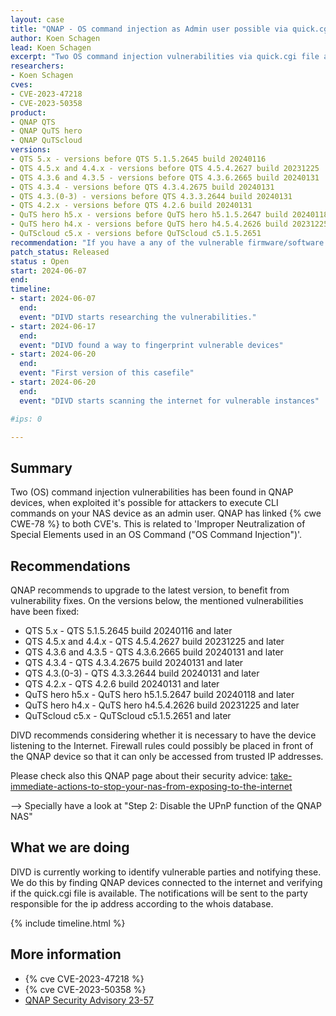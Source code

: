 ```yaml
---
layout: case
title: "QNAP - OS command injection as Admin user possible via quick.cgi"
author: Koen Schagen
lead: Koen Schagen
excerpt: "Two OS command injection vulnerabilities via quick.cgi file are found in QNAP QTS, QuTS hero and QuTScloud software/firmware versions"
researchers:
- Koen Schagen
cves:
- CVE-2023-47218
- CVE-2023-50358
product:
- QNAP QTS
- QNAP QuTS hero 
- QNAP QuTScloud
versions: 
- QTS 5.x - versions before QTS 5.1.5.2645 build 20240116
- QTS 4.5.x and 4.4.x - versions before QTS 4.5.4.2627 build 20231225
- QTS 4.3.6 and 4.3.5 - versions before QTS 4.3.6.2665 build 20240131
- QTS 4.3.4 - versions before QTS 4.3.4.2675 build 20240131
- QTS 4.3.(0-3) - versions before QTS 4.3.3.2644 build 20240131
- QTS 4.2.x - versions before QTS 4.2.6 build 20240131
- QuTS hero h5.x - versions before QuTS hero h5.1.5.2647 build 20240118
- QuTS hero h4.x - versions before QuTS hero h4.5.4.2626 build 20231225
- QuTScloud c5.x - versions before QuTScloud c5.1.5.2651
recommendation: "If you have a any of the vulnerable firmware/software version on your QNAP device, please update it to the latest version."
patch_status: Released
status : Open
start: 2024-06-07
end:
timeline:
- start: 2024-06-07
  end:
  event: "DIVD starts researching the vulnerabilities."
- start: 2024-06-17
  end:
  event: "DIVD found a way to fingerprint vulnerable devices"
- start: 2024-06-20
  end:
  event: "First version of this casefile"
- start: 2024-06-20
  end:
  event: "DIVD starts scanning the internet for vulnerable instances"

#ips: 0

---
```

## Summary

Two (OS) command injection vulnerabilities has been found in QNAP devices, when exploited it's possible for attackers to execute CLI commands on your NAS device as an admin user. QNAP has linked {% cwe CWE-78 %} to both CVE's. This is related to 'Improper Neutralization of Special Elements used in an OS Command ("OS Command Injection")'.

## Recommendations

QNAP recommends to upgrade to the latest version, to benefit from vulnerability fixes. On the versions below, the mentioned vulnerabilities have been fixed:

- QTS 5.x - QTS 5.1.5.2645 build 20240116 and later
- QTS 4.5.x and 4.4.x - QTS 4.5.4.2627 build 20231225 and later
- QTS 4.3.6 and 4.3.5 - QTS 4.3.6.2665 build 20240131 and later
- QTS 4.3.4 - QTS 4.3.4.2675 build 20240131 and later
- QTS 4.3.(0-3) - QTS 4.3.3.2644 build 20240131 and later
- QTS 4.2.x - QTS 4.2.6 build 20240131 and later
- QuTS hero h5.x - QuTS hero h5.1.5.2647 build 20240118 and later
- QuTS hero h4.x - QuTS hero h4.5.4.2626 build 20231225 and later
- QuTScloud c5.x - QuTScloud c5.1.5.2651 and later

DIVD recommends considering whether it is necessary to have the device listening to the Internet. Firewall rules could possibly be placed in front of the QNAP device so that it can only be accessed from trusted IP addresses. 

Please check also this QNAP page about their security advice: [take-immediate-actions-to-stop-your-nas-from-exposing-to-the-internet](https://www.qnap.com/en/security-news/2022/take-immediate-actions-to-stop-your-nas-from-exposing-to-the-internet-and-update-qts-to-the-latest-available-version-fight-against-ransomware-together) 

--> Specially have a look at "Step 2: Disable the UPnP function of the QNAP NAS"

## What we are doing

DIVD is currently working to identify vulnerable parties and notifying these. We do this by finding QNAP devices connected to the internet and verifying if the quick.cgi file is available.
The notifications will be sent to the party responsible for the ip address according to the whois database.

{% include timeline.html %}

## More information

* {% cve CVE-2023-47218 %}
* {% cve CVE-2023-50358 %}
* [QNAP Security Advisory 23-57](https://www.qnap.com/en/security-advisory/qsa-23-57)
